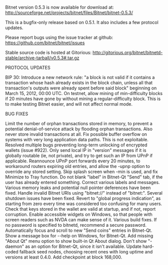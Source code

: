 Bitnet version 0.5.3 is now available for download at:
http://sourceforge.net/projects/bitnet/files/Bitnet/bitnet-0.5.3/

This is a bugfix-only release based on 0.5.1.
It also includes a few protocol updates.

Please report bugs using the issue tracker at github:
https://github.com/bitnet/bitnet/issues

Stable source code is hosted at Gitorious:
http://gitorious.org/bitnet/bitnetd-stable/archive-tarball/v0.5.3#.tar.gz

PROTOCOL UPDATES

BIP 30: Introduce a new network rule: "a block is not valid if it contains a transaction whose hash already exists in the block chain, unless all that transaction's outputs were already spent before said block" beginning on March 15, 2012, 00:00 UTC.
On testnet, allow mining of min-difficulty blocks if 20 minutes have gone by without mining a regular-difficulty block. This is to make testing Bitnet easier, and will not affect normal mode.

BUG FIXES

Limit the number of orphan transactions stored in memory, to prevent a potential denial-of-service attack by flooding orphan transactions. Also never store invalid transactions at all.
Fix possible buffer overflow on systems with very long application data paths. This is not exploitable.
Resolved multiple bugs preventing long-term unlocking of encrypted wallets
(issue #922).
Only send local IP in "version" messages if it is globally routable (ie, not private), and try to get such an IP from UPnP if applicable.
Reannounce UPnP port forwards every 20 minutes, to workaround routers expiring old entries, and allow the -upnp option to override any stored setting.
Skip splash screen when -min is used, and fix Minimize to Tray function.
Do not blank "label" in Bitnet-Qt "Send" tab, if the user has already entered something.
Correct various labels and messages.
Various memory leaks and potential null pointer deferences have been fixed.
Handle invalid Bitnet URIs using "bitnet://" instead of "bitnet:".
Several shutdown issues have been fixed.
Revert to "global progress indication", as starting from zero every time was considered too confusing for many users.
Check that keys stored in the wallet are valid at startup, and if not, report corruption.
Enable accessible widgets on Windows, so that people with screen readers such as NVDA can make sense of it.
Various build fixes.
If no password is specified to bitnetd, recommend a secure password.
Automatically focus and scroll to new "Send coins" entries in Bitnet-Qt.
Show a message box for --help on Windows, for Bitnet-Qt.
Add missing "About Qt" menu option to show built-in Qt About dialog.
Don't show "-daemon" as an option for Bitnet-Qt, since it isn't available.
Update hard-coded fallback seed nodes, choosing recent ones with long uptime and versions at least 0.4.0.
Add checkpoint at block 168,000.
